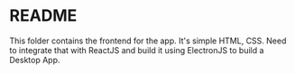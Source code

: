 # README

This folder contains the frontend for the app. It's simple HTML, CSS. Need to integrate that with ReactJS and build it using ElectronJS to build a Desktop App.